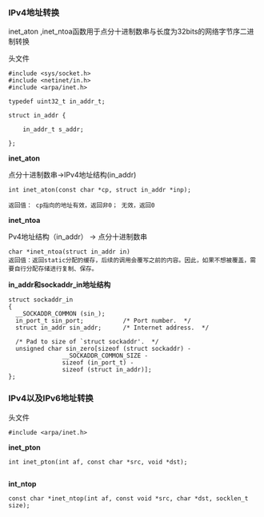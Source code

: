### IPv4地址转换
inet_aton ,inet_ntoa函数用于点分十进制数串与长度为32bits的网络字节序二进制转换

头文件
```
#include <sys/socket.h>
#include <netinet/in.h>
#include <arpa/inet.h>
```


```
typedef uint32_t in_addr_t;

struct in_addr {

    in_addr_t s_addr;

};
```
**inet_aton**

点分十进制数串->IPv4地址结构(in_addr)

```
int inet_aton(const char *cp, struct in_addr *inp);

返回值： cp指向的地址有效，返回非0； 无效，返回0
```


**inet_ntoa**

Pv4地址结构（in_addr） -> 点分十进制数串

```
char *inet_ntoa(struct in_addr in)
返回值：返回static分配的缓存，后续的调用会覆写之前的内容。因此，如果不想被覆盖，需要自行分配存储进行复制、保存。

```

**in_addr和sockaddr_in地址结构**

```
struct sockaddr_in
{
  __SOCKADDR_COMMON (sin_);
  in_port_t sin_port;			/* Port number.  */
  struct in_addr sin_addr;		/* Internet address.  */

  /* Pad to size of `struct sockaddr'.  */
  unsigned char sin_zero[sizeof (struct sockaddr) -
			   __SOCKADDR_COMMON_SIZE -
			   sizeof (in_port_t) -
			   sizeof (struct in_addr)];
};
```

### IPv4以及IPv6地址转换
头文件

`#include <arpa/inet.h>`

**inet_pton**

```
int inet_pton(int af, const char *src, void *dst);


```

**int_ntop**

```
const char *inet_ntop(int af, const void *src, char *dst, socklen_t size);
```